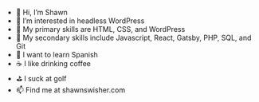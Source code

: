 - 👋 Hi, I’m Shawn
- 👀 I’m interested in headless WordPress
- 🥇 My primary skills are HTML, CSS, and WordPress
- 🥈 My secondary skills include Javascript, React, Gatsby, PHP, SQL, and Git
- 🧐 I want to learn Spanish
- ☕️ I like drinking coffee
- ⛳️ I suck at golf
- 📫 Find me at shawnswisher.com

<!---
sswisher/sswisher is a ✨ special ✨ repository because its `README.md` (this file) appears on your GitHub profile.
You can click the Preview link to take a look at your changes.
--->
